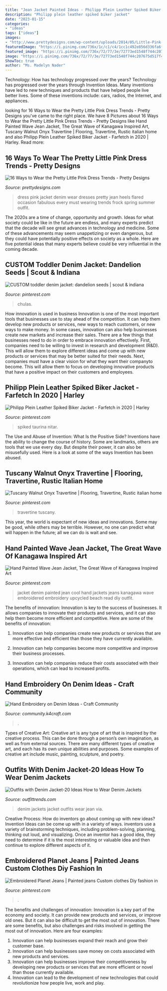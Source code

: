 ```yaml
---
title: "Jean Jacket Painted Ideas - Philipp Plein Leather Spiked Biker Jacket"
description: "Philipp plein leather spiked biker jacket"
date: "2023-01-15"
categories:
- "ideas"
tags: ["ideas"]
images:
- "http://www.prettydesigns.com/wp-content/uploads/2014/05/Little-Pink-Flared-Dress.jpg"
featuredImage: "https://i.pinimg.com/736x/1c/c1/c4/1cc1c492e856d336fa6f251f5e369c3f.jpg"
featured_image: "https://i.pinimg.com/736x/72/77/3e/72773ed1548f744c207675d517f491cd.jpg"
image: "https://i.pinimg.com/736x/72/77/3e/72773ed1548f744c207675d517f491cd.jpg"
ShowToc: true
author: "Ms. Madelyn Nader"
---
```



Technology: How has technology progressed over the years?
Technology has progressed over the years through Invention Ideas. Many inventions have led to new techniques and products that have helped people live better lives. Some of these inventions include: cars, radios, the Internet, and appliances.

	

		
looking for 16 Ways to Wear the Pretty Little Pink Dress Trends - Pretty Designs you've came to the right place. We have 8 Pictures about 16 Ways to Wear the Pretty Little Pink Dress Trends - Pretty Designs like Hand Painted Wave Jean Jacket, The Great Wave of Kanagawa Inspired Art, Tuscany Walnut Onyx Travertine | Flooring, Travertine, Rustic italian home and also Philipp Plein Leather Spiked Biker Jacket - Farfetch in 2020 | Harley. Read more:
		
    
## 16 Ways To Wear The Pretty Little Pink Dress Trends - Pretty Designs

<img loading=lazy src="http://www.prettydesigns.com/wp-content/uploads/2014/05/Little-Pink-Flared-Dress.jpg" onerror="this.onerror=null;this.src='https://tse4.mm.bing.net/th?id=OIP.M57SOfZhSRXf3toS4sVyMQHaLH&amp;pid=15.1';" alt="16 Ways to Wear the Pretty Little Pink Dress Trends - Pretty Designs">

_Source: prettydesigns.com_

>dress pink jacket denim wear dresses pretty jean heels flared occasion fabulous every must wearing trends frock spring summer outfit. 

	

The 2020s are a time of change, opportunity and growth. Ideas for what society could be like in the future are endless, and many experts predict that the decade will see great advances in technology and medicine. Some of these advancements may seem unappetizing or even dangerous, but they could have potentially positive effects on society as a whole. Here are five potential ideas that many experts believe could be very influential in the coming decade.

    
## CUSTOM Toddler Denim Jacket: Dandelion Seeds | Scout &amp; Indiana

<img loading=lazy src="https://i.pinimg.com/736x/72/77/3e/72773ed1548f744c207675d517f491cd.jpg" onerror="this.onerror=null;this.src='https://tse4.mm.bing.net/th?id=OIP.U0itI8wgeoTiINC5y3FPqQHaLH&amp;pid=15.1';" alt="CUSTOM toddler denim jacket: dandelion seeds | scout &amp; indiana">

_Source: pinterest.com_

>chulas. 

	

How innovation is used in business
Innovation is one of the most important tools that businesses use to stay ahead of the competition. It can help them develop new products or services, new ways to reach customers, or new ways to make money. In some cases, innovation can also help businesses create new markets and increase their sales.
There are a few things that businesses need to do in order to embrace innovation effectively. First, companies need to be willing to invest in research and development (R&D). This will allow them to explore different ideas and come up with new products or services that may be better suited for their needs. Next, companies must have a clear vision for what they want their companyto become. This will allow them to focus on developing innovative products that have a positive impact on their customers and employees.

    
## Philipp Plein Leather Spiked Biker Jacket - Farfetch In 2020 | Harley

<img loading=lazy src="https://i.pinimg.com/736x/1c/c1/c4/1cc1c492e856d336fa6f251f5e369c3f.jpg" onerror="this.onerror=null;this.src='https://tse4.mm.bing.net/th?id=OIP.acrH5oL_vW1ca01-oDX0fAHaJ4&amp;pid=15.1';" alt="Philipp Plein Leather Spiked Biker Jacket - Farfetch in 2020 | Harley">

_Source: pinterest.com_

>spiked taurina nitar. 

	

The Use and Abuse of Invention: What Is the Positive Side?
Inventions have the ability to change the course of history. Some are landmarks, others are tools that we use every day. But despite their power, it can also be misusefully used. Here is a look at some of the ways Invention has been abused.

    
## Tuscany Walnut Onyx Travertine | Flooring, Travertine, Rustic Italian Home

<img loading=lazy src="https://i.pinimg.com/736x/8b/ab/14/8bab146a4bec501cafd0de655da6d300.jpg" onerror="this.onerror=null;this.src='https://tse3.mm.bing.net/th?id=OIP.bUgUFwlDrK4cdpXr3mTMmQHaHa&amp;pid=15.1';" alt="Tuscany Walnut Onyx Travertine | Flooring, Travertine, Rustic italian home">

_Source: pinterest.com_

>travertine tuscany. 

	

This year, the world is expectant of new ideas and innovations. Some may be good, while others may be terrible. However, no one can predict what will happen in the future; all we can do is wait and see.

    
## Hand Painted Wave Jean Jacket, The Great Wave Of Kanagawa Inspired Art

<img loading=lazy src="https://i.pinimg.com/736x/0f/34/59/0f34591f549b4d5ec1d16fa175244743.jpg" onerror="this.onerror=null;this.src='https://tse2.mm.bing.net/th?id=OIP.VOZXBkOsxvCuQAMPVcZgmAHaKf&amp;pid=15.1';" alt="Hand Painted Wave Jean Jacket, The Great Wave of Kanagawa Inspired Art">

_Source: pinterest.com_

>jacket denim painted jean cool hand jackets jeans kanagawa wave embroidered embroidery upcycled beach read diy outfit. 

	

The benefits of innovation:
Innovation is key to the success of businesses. It allows companies to innovate their products and services, and it can also help them become more efficient and competitive. Here are some of the benefits of innovation:
1. Innovation can help companies create new products or services that are more effective and efficient than those they have currently available.

2. Innovation can help companies become more competitive and improve their business processes.

3. Innovation can help companies reduce their costs associated with their operations, which can lead to increased profits.

    
## Hand Embroidery On Denim Ideas - Craft Community

<img loading=lazy src="https://community.k4craft.com/wp-content/uploads/2017/07/old-jeans-4.jpg" onerror="this.onerror=null;this.src='https://tse4.mm.bing.net/th?id=OIP.I2wUd_Qxz04ZfZYqdy-7BQHaJ4&amp;pid=15.1';" alt="Hand Embroidery on Denim Ideas - Craft Community">

_Source: community.k4craft.com_

>. 

	

Types of Creative Art:
Creative art is any type of art that is inspired by the creative process. This can be done through a person’s own imagination, as well as from external sources. There are many different types of creative art, and each has its own unique abilities and purposes. Some examples of creative art include music, painting, sculpture, and poetry.

    
## Outfits With Denim Jacket-20 Ideas How To Wear Denim Jackets

<img loading=lazy src="https://www.outfittrends.com/wp-content/uploads/2014/02/Women-Denim-Jackets-Fashion.jpg" onerror="this.onerror=null;this.src='https://tse2.mm.bing.net/th?id=OIP.tYXqWBasXKOZ5U-tb9F7MwHaLD&amp;pid=15.1';" alt="Outfits with Denim Jacket-20 Ideas How to Wear Denim Jackets">

_Source: outfittrends.com_

>denim jackets jacket outfits wear jean via. 

	

Creative Process: How do inventors go about coming up with new ideas?
Invention Ideas can be come up with in a variety of ways. inventors use a variety of brainstorming techniques, including problem-solving, planning, thinking out loud, and visualizing. Once an inventor has a good idea, they need to determine if it is the most interesting or valuable idea and then continue to explore different aspects of it.

    
## Embroidered Planet Jeans | Painted Jeans Custom Clothes Diy Fashion In

<img loading=lazy src="https://i.pinimg.com/736x/03/7a/81/037a811afd7799fd3fc87ed352dad662.jpg" onerror="this.onerror=null;this.src='https://tse3.mm.bing.net/th?id=OIP.kJ5NE2goCY-nFQDL9KuTHwHaJy&amp;pid=15.1';" alt="Embroidered Planet Jeans | Painted jeans Custom clothes Diy fashion in">

_Source: pinterest.com_

>. 

	

The benefits and challenges of innovation:
Innovation is a key part of the economy and society. It can provide new products and services, or improve old ones. But it can also be difficult to get the most out of innovation. There are some benefits, but also challenges and risks involved in getting the most out of innovation. Here are four examples:
1. Innovation can help businesses expand their reach and grow their customer base.
2. Innovation can help businesses save money on costs associated with new products and services.
3. Innovation can help businesses improve their competitiveness by developing new products or services that are more efficient or novel than those currently available.
4. Innovation can lead to the development of new technologies that could revolutionize how people live, work and play.

